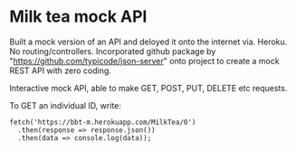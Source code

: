 # Milk tea mock API

Built a mock version of an API and deloyed it onto the internet via. Heroku.
No routing/controllers.
Incorporated github package by "https://github.com/typicode/json-server" onto project to create a mock REST API with zero coding.

Interactive mock API, able to make GET, POST, PUT, DELETE etc requests.

To GET an individual ID, write:

    fetch('https://bbt-m.herokuapp.com/MilkTea/0')
      .then(response => response.json())
      .then(data => console.log(data));
